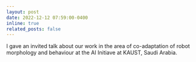 ```yaml
---
layout: post
date: 2022-12-12 07:59:00-0400
inline: true
related_posts: false
---
```


I gave an invited talk about our work in the area of co-adaptation of robot morphology and behaviour at the AI Initiave at KAUST, Saudi Arabia.
